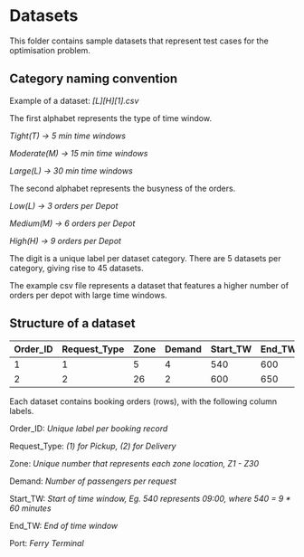 # Datasets

This folder contains sample datasets that represent test cases for the optimisation problem.

## Category naming convention

Example of a dataset: *[L][H][1].csv*

The first alphabet represents the type of time window.

*Tight(T) -> 5 min time windows*

*Moderate(M) -> 15 min time windows*

*Large(L) -> 30 min time windows*

The second alphabet represents the busyness of the orders.

*Low(L) -> 3 orders per Depot*

*Medium(M) -> 6 orders per Depot*

*High(H) -> 9 orders per Depot*

The digit is a unique label per dataset category.
There are 5 datasets per category, giving rise to 45 datasets.

The example csv file represents a dataset that features a higher number of orders per depot with large time windows.

## Structure of a dataset

| Order_ID  | Request_Type | Zone | Demand | Start_TW | End_TW | Port |
| --------- | ------------ |----- | ------ |--------- | ------ | ---- |
| 1  | 1 | 5 | 4 | 540  | 600  | West|
| 2  | 2  | 26 | 2 | 600  | 650  | MSP |

Each dataset contains booking orders (rows), with the following column labels.

Order_ID: *Unique label per booking record*

Request_Type: *(1) for Pickup, (2) for Delivery*

Zone: *Unique number that represents each zone location, Z1 - Z30*

Demand: *Number of passengers per request*

Start_TW: *Start of time window, Eg. 540 represents 09:00, where 540 = 9 * 60 minutes*

End_TW: *End of time window*

Port: *Ferry Terminal*


